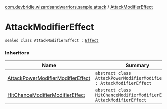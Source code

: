 [com.devbridie.wizardsandwarriors.sample.attack](index.md) / [AttackModifierEffect](.)

# AttackModifierEffect

`sealed class AttackModifierEffect : `[`Effect`](../com.devbridie.wizardsandwarriors.framework/-effect/index.md)

### Inheritors

| Name | Summary |
|---|---|
| [AttackPowerModifierModifierEffect](-attack-power-modifier-modifier-effect/index.md) | `abstract class AttackPowerModifierModifierEffect : AttackModifierEffect` |
| [HitChanceModifierModifierEffect](-hit-chance-modifier-modifier-effect/index.md) | `abstract class HitChanceModifierModifierEffect : AttackModifierEffect` |
